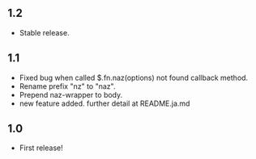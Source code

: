 1.2
----

* Stable release.

1.1
----

* Fixed bug when called $.fn.naz(options) not found callback method.
* Rename prefix "nz" to "naz".
* Prepend naz-wrapper to body.
* new feature added. further detail at README.ja.md

1.0
----

* First release!